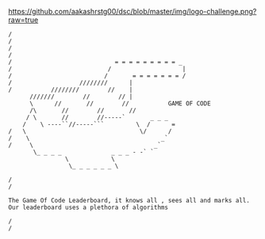    <img>https://github.com/aakashrstg00/dsc/blob/master/img/logo-challenge.png?raw=true<img>
   
    /
    /
    /
    /
    /                             = = = = = = = = = _
    /                           /                    | 
    /                          /       = = = = = = = /
    /                   ////////      |
    /           ////////        //    |        
          ///////        //        // |       
          \      //       //        //           GAME OF CODE
          /\       //        //       //
         / \       //        //-----`       _ _ _  
        /    \ ----``//-----```         \  /      =
    /   \                                \/      /
    /    \                                     _`
    /     \                                  _`
           \_ _ _ _              _ _ _ - -` `
                    \            \
                     \_ _ _ _ _ _ \ 
                      
    /
    /
    
    The Game Of Code Leaderboard, it knows all , sees all and marks all.
    Our leaderboard uses a plethora of algorithms
    
    /
    /
